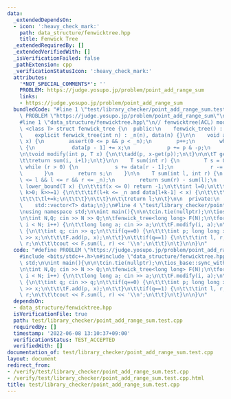 ```yaml
---
data:
  _extendedDependsOn:
  - icon: ':heavy_check_mark:'
    path: data_structure/fenwicktree.hpp
    title: Fenwick Tree
  _extendedRequiredBy: []
  _extendedVerifiedWith: []
  _isVerificationFailed: false
  _pathExtension: cpp
  _verificationStatusIcon: ':heavy_check_mark:'
  attributes:
    '*NOT_SPECIAL_COMMENTS*': ''
    PROBLEM: https://judge.yosupo.jp/problem/point_add_range_sum
    links:
    - https://judge.yosupo.jp/problem/point_add_range_sum
  bundledCode: "#line 1 \"test/library_checker/point_add_range_sum.test.cpp\"\n#define\
    \ PROBLEM \"https://judge.yosupo.jp/problem/point_add_range_sum\"\n#include <bits/stdc++.h>\n\
    #line 1 \"data_structure/fenwicktree.hpp\"\n// fenwicktree(ACL) modified\ntemplate\
    \ <class T> struct fenwick_tree {\n  public:\n    fenwick_tree() : _n(0) {}\n\
    \    explicit fenwick_tree(int n) : _n(n), data(n) {}\n\n    void add(int p, T\
    \ x) {\n        assert(0 <= p && p < _n);\n        p++;\n        while (p <= _n)\
    \ {\n            data[p - 1] += x;\n            p += p & -p;\n        }\n    }\n\
    \n\tvoid modify(int p, T x) {\n\t\tadd(p, x-get(p));\n\t}\n\n\tT get(int i) {\n\
    \t\treturn sum(i, i+1);\n\t}\n\n    T sum(int r) {\n        T s = 0;\n       \
    \ while (r > 0) {\n            s += data[r - 1];\n            r -= r & -r;\n \
    \       }\n        return s;\n    }\n\n    T sum(int l, int r) {\n        assert(0\
    \ <= l && l <= r && r <= _n);\n        return sum(r) - sum(l);\n    }\n\n\tint\
    \ lower_bound(T x) {\n\t\tif(x <= 0) return -1;\n\t\tint l=0;\n\t\tfor(int k=1<<(31-__builtin_clz(_n));\
    \ k>0; k>>=1) {\n\t\t\tif(l+k <= _n and data[l+k-1] < x) {\n\t\t\t\tx-=data[l+k-1];\n\
    \t\t\t\tl+=k;\n\t\t\t}\n\t\t}\n\t\treturn l;\n\t}\n\n  private:\n    int _n;\n\
    \    std::vector<T> data;\n};\n#line 4 \"test/library_checker/point_add_range_sum.test.cpp\"\
    \nusing namespace std;\n\nint main(){\n\n\tcin.tie(nullptr);\n\tios_base::sync_with_stdio(false);\n\
    \n\tint N,Q; cin >> N >> Q;\n\tfenwick_tree<long long> F(N);\n\tfor (int i = 0;\
    \ i < N; i++) {\n\t\tlong long a; cin >> a;\n\t\tF.modify(i, a);\n\t}\n\twhile(Q--)\
    \ {\n\t\tint q; cin >> q;\n\t\tif(q==0) {\n\t\t\tint p; long long x; cin >> p\
    \ >> x;\n\t\t\tF.add(p, x);\n\t\t}\n\t\tif(q==1) {\n\t\t\tint l, r; cin >> l >>\
    \ r;\n\t\t\tcout << F.sum(l, r) << '\\n';\n\t\t}\n\t}\n\n}\n"
  code: "#define PROBLEM \"https://judge.yosupo.jp/problem/point_add_range_sum\"\n\
    #include <bits/stdc++.h>\n#include \"data_structure/fenwicktree.hpp\"\nusing namespace\
    \ std;\n\nint main(){\n\n\tcin.tie(nullptr);\n\tios_base::sync_with_stdio(false);\n\
    \n\tint N,Q; cin >> N >> Q;\n\tfenwick_tree<long long> F(N);\n\tfor (int i = 0;\
    \ i < N; i++) {\n\t\tlong long a; cin >> a;\n\t\tF.modify(i, a);\n\t}\n\twhile(Q--)\
    \ {\n\t\tint q; cin >> q;\n\t\tif(q==0) {\n\t\t\tint p; long long x; cin >> p\
    \ >> x;\n\t\t\tF.add(p, x);\n\t\t}\n\t\tif(q==1) {\n\t\t\tint l, r; cin >> l >>\
    \ r;\n\t\t\tcout << F.sum(l, r) << '\\n';\n\t\t}\n\t}\n\n}\n"
  dependsOn:
  - data_structure/fenwicktree.hpp
  isVerificationFile: true
  path: test/library_checker/point_add_range_sum.test.cpp
  requiredBy: []
  timestamp: '2022-06-08 13:10:37+09:00'
  verificationStatus: TEST_ACCEPTED
  verifiedWith: []
documentation_of: test/library_checker/point_add_range_sum.test.cpp
layout: document
redirect_from:
- /verify/test/library_checker/point_add_range_sum.test.cpp
- /verify/test/library_checker/point_add_range_sum.test.cpp.html
title: test/library_checker/point_add_range_sum.test.cpp
---
```

